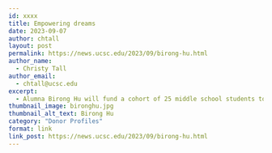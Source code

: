 ```yaml
---
id: xxxx
title: Empowering dreams
date: 2023-09-07
author: chtall
layout: post
permalink: https://news.ucsc.edu/2023/09/birong-hu.html
author_name:
  - Christy Tall
author_email:
  - chtall@ucsc.edu
excerpt:
  - Alumna Birong Hu will fund a cohort of 25 middle school students to participate in Girls in Engineering in the summer of 2024
thumbnail_image: bironghu.jpg
thumbnail_alt_text: Birong Hu
category: "Donor Profiles"
format: link
link_post: https://news.ucsc.edu/2023/09/birong-hu.html
---
```

